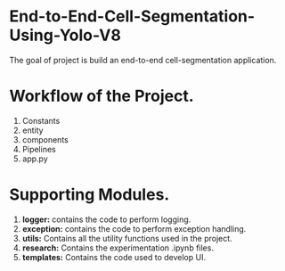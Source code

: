 # End-to-End-Cell-Segmentation-Using-Yolo-V8

The goal of project is build an end-to-end cell-segmentation application.

# Workflow of the Project.
1. Constants
2. entity
3. components
4. Pipelines
5. app.py

# Supporting Modules.
1. **logger:** contains the code to perform logging.
2. **exception:** contains the code to perform exception handling.
3. **utils:** Contains all the utility functions used in the project.
4. **research:** Contains the experimentation .ipynb files.
5. **templates:** Contains the code used to develop UI.